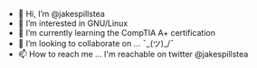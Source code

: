 - 👋 Hi, I’m @jakespillstea
- 👀 I’m interested in GNU/Linux
- 🌱 I’m currently learning the CompTIA A+ certification
- 💞️ I’m looking to collaborate on ... ¯\_(ツ)_/¯ 
- 📫 How to reach me ... I'm reachable on twitter @jakespillstea

<!---
jakespillstea/jakespillstea is a ✨ special ✨ repository because its `README.md` (this file) appears on your GitHub profile.
You can click the Preview link to take a look at your changes.
--->
